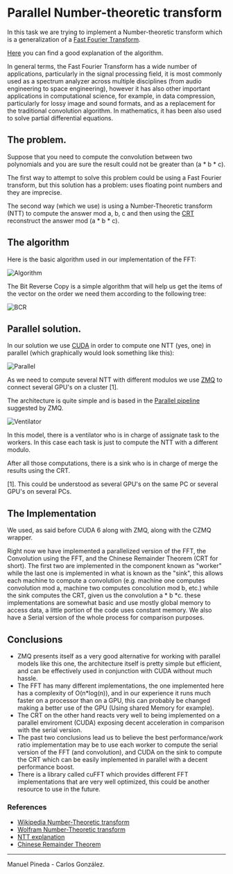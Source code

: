 Parallel Number-theoretic transform
===================================

In this task we are trying to implement a Number-theoretic transform which is a generalization
of a [Fast Fourier Transform](http://en.wikipedia.org/wiki/Fast_Fourier_transform).

[Here](http://www.cs.cmu.edu/afs/cs/academic/class/15750-s01/www/notes/lect0424) you can find a good explanation
of the algorithm.

In general terms, the Fast Fourier Transform has a wide number of applications, particularly in the signal processing field, it is most commonly used as a spectrum analyzer across multiple disciplines (from audio engineering to space engineering), however it has also other important applications in computational science, for example, in data compression, particularly for lossy image and sound formats, and as a replacement for the traditional convolution algorithm. In mathematics, it has been also used to solve partial differential equations. 


## The problem.

Suppose that you need to compute the convolution between two polynomials and you are sure the result could not be greater
than (a * b * c).

The first way to attempt to solve this problem could be using a Fast Fourier transform, but this solution has a problem: uses floating point numbers and they are imprecise.

The second way (which we use) is using a Number-Theoretic transform (NTT) to compute the answer mod a, b, c and then using the [CRT](http://en.wikipedia.org/wiki/Chinese_remainder_theorem) reconstruct the answer mod (a * b * c).

## The algorithm
Here is the basic algorithm used in our implementation of the FFT:

![Algorithm](https://raw.githubusercontent.com/pin3da/HPC/master/final_task/doc/images/FFT_Iter.png) 

The Bit Reverse Copy is a simple algorithm that will help us get the items of the vector on the order we need them according to the following tree:

![BCR](https://raw.githubusercontent.com/pin3da/HPC/master/final_task/doc/images/BCR.png)

## Parallel solution.

In our solution we use [CUDA](http://en.wikipedia.org/wiki/CUDA) in order to compute one NTT (yes, one) in parallel (which graphically would look something like this):

![Parallel](https://raw.githubusercontent.com/pin3da/HPC/master/final_task/doc/images/Parallel.png)

As we need to compute several NTT with different modulos we use [ZMQ](http://zeromq.org/) to connect several
GPU's on a cluster [1].

The architecture is quite simple and is based in the [Parallel pipeline](http://zguide.zeromq.org/page:all#toc14) suggested by ZMQ.

![Ventilator](https://github.com/imatix/zguide/raw/master/images/fig5.png)

In this model, there is a ventilator who is in charge of assignate task to the workers. In this case each task
is just to compute the NTT with a different modulo.

After all those computations, there is a sink who is in charge of merge the results using the CRT.


[1]. This could be understood as several GPU's on the same PC or several GPU's on several PCs.

## The Implementation

We used, as said before CUDA 6 along with ZMQ, along with the CZMQ wrapper.

Right now we have implemented a parallelized version of the FFT, the Convolution using the FFT, and the Chinese Remainder Theorem (CRT for short). The first two are implemented in the component known as "worker" while the last one is implemented in what is known as the "sink", this allows each machine to compute a convolution (e.g. machine one computes convolution mod a, machine two computes concolution mod b, etc.) while the sink computes the CRT, given us the convolution a * b *c. these implementations are somewhat basic and use mostly global memory to access data, a little portion of the code uses constant memory. We also have a Serial version of the whole process for comparison purposes.

## Conclusions

* ZMQ presents itself as a very good alternative for working with parallel models like this one, the architecture itself is pretty simple but efficient, and can be effectively used in conjunction with CUDA without much hassle.
* The FFT has many different implementations, the one implemented here has a complexity of O(n*log(n)), and in our experience it runs much faster on a processor than on a GPU, this can probably be changed making a better use of the GPU (Using shared Memory for example).
* The CRT on the other hand reacts very well to being implemented on a parallel enviroment (CUDA) exposing decent acceleration in comparison with the serial version.
* The past two conclusions lead us to believe the best performance/work ratio implementation may be to use each worker to compute the serial version of the FFT (and convolution), and CUDA on the sink to compute the CRT which can be easily implemented in parallel with a decent performance boost.
* There is a library called cuFFT which provides different FFT implementations that are very well optimized, this could be another resource to use in the future.

### References

- [Wikipedia Number-Theoretic transform](http://en.wikipedia.org/wiki/Discrete_Fourier_transform_%28general%29#Number-theoretic_transform)
- [Wolfram Number-Theoretic transform](http://mathworld.wolfram.com/NumberTheoreticTransform.html)
- [NTT explanation](http://www.cs.cmu.edu/afs/cs/academic/class/15750-s01/www/notes/lect0424)
- [Chinese Remainder Theorem](http://en.wikipedia.org/wiki/Chinese_remainder_theorem)


______

Manuel Pineda - Carlos González.

